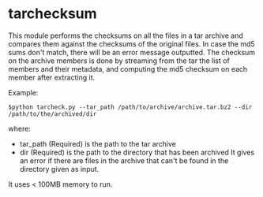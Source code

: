 tarchecksum
===========
This module performs the checksums on all the files in a tar archive and compares them
against the checksums of the original files. In case the md5 sums don't match,
there will be an error message outputted.
The checksum on the archive members is done by streaming from the tar the list of members and their metadata,
and computing the md5 checksum on each member after extracting it.

Example:

`$python tarcheck.py --tar_path /path/to/archive/archive.tar.bz2 --dir /path/to/the/archived/dir`

where:
* tar_path (Required) is the path to the tar archive
* dir (Required) is the path to the directory that has been archived
It gives an error if there are files in the archive that can't be found in the directory
given as input.

It uses < 100MB memory to run.


